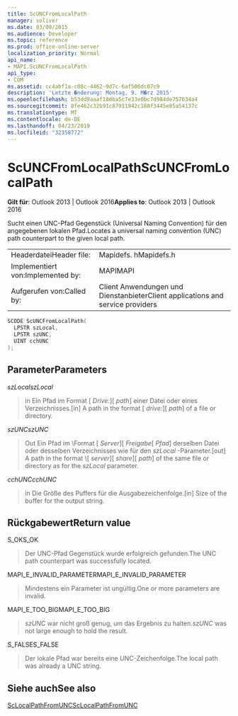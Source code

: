 ```yaml
---
title: ScUNCFromLocalPath
manager: soliver
ms.date: 03/09/2015
ms.audience: Developer
ms.topic: reference
ms.prod: office-online-server
localization_priority: Normal
api_name:
- MAPI.ScUNCFromLocalPath
api_type:
- COM
ms.assetid: cc4abf1a-c08c-4462-9d7c-6af506dc07c9
description: 'Letzte �nderung: Montag, 9. M�rz 2015'
ms.openlocfilehash: b53dd9aaaf18dba5c7e33e0bc7d984de757634a4
ms.sourcegitcommit: 8fe462c32b91c87911942c188f3445e85a54137c
ms.translationtype: MT
ms.contentlocale: de-DE
ms.lasthandoff: 04/23/2019
ms.locfileid: "32358772"
---
```

# <a name="scuncfromlocalpath"></a><span data-ttu-id="9973c-103">ScUNCFromLocalPath</span><span class="sxs-lookup"><span data-stu-id="9973c-103">ScUNCFromLocalPath</span></span>

  
  
<span data-ttu-id="9973c-104">**Gilt für**: Outlook 2013 | Outlook 2016</span><span class="sxs-lookup"><span data-stu-id="9973c-104">**Applies to**: Outlook 2013 | Outlook 2016</span></span> 
  
<span data-ttu-id="9973c-105">Sucht einen UNC-Pfad Gegenstück (Universal Naming Convention) für den angegebenen lokalen Pfad.</span><span class="sxs-lookup"><span data-stu-id="9973c-105">Locates a universal naming convention (UNC) path counterpart to the given local path.</span></span>
  
|||
|:-----|:-----|
|<span data-ttu-id="9973c-106">Headerdatei</span><span class="sxs-lookup"><span data-stu-id="9973c-106">Header file:</span></span>  <br/> |<span data-ttu-id="9973c-107">Mapidefs. h</span><span class="sxs-lookup"><span data-stu-id="9973c-107">Mapidefs.h</span></span>  <br/> |
|<span data-ttu-id="9973c-108">Implementiert von:</span><span class="sxs-lookup"><span data-stu-id="9973c-108">Implemented by:</span></span>  <br/> |<span data-ttu-id="9973c-109">MAPI</span><span class="sxs-lookup"><span data-stu-id="9973c-109">MAPI</span></span>  <br/> |
|<span data-ttu-id="9973c-110">Aufgerufen von:</span><span class="sxs-lookup"><span data-stu-id="9973c-110">Called by:</span></span>  <br/> |<span data-ttu-id="9973c-111">Client Anwendungen und Dienstanbieter</span><span class="sxs-lookup"><span data-stu-id="9973c-111">Client applications and service providers</span></span>  <br/> |
   
```cpp
SCODE ScUNCFromLocalPath(
  LPSTR szLocal,
  LPSTR szUNC,
  UINT cchUNC
);
```

## <a name="parameters"></a><span data-ttu-id="9973c-112">Parameter</span><span class="sxs-lookup"><span data-stu-id="9973c-112">Parameters</span></span>

 <span data-ttu-id="9973c-113">_szLocal_</span><span class="sxs-lookup"><span data-stu-id="9973c-113">_szLocal_</span></span>
  
> <span data-ttu-id="9973c-114">in Ein Pfad im Format [ _Drive:_]\[ _path_] einer Datei oder eines Verzeichnisses.</span><span class="sxs-lookup"><span data-stu-id="9973c-114">[in] A path in the format [ _drive:_]\[ _path_] of a file or directory.</span></span>
    
 <span data-ttu-id="9973c-115">_szUNC_</span><span class="sxs-lookup"><span data-stu-id="9973c-115">_szUNC_</span></span>
  
> <span data-ttu-id="9973c-116">Out Ein Pfad im \\Format [ _Server_]\[ _Freigabe_\[ _Pfad_] derselben Datei oder desselben Verzeichnisses wie für den _szLocal_ -Parameter.</span><span class="sxs-lookup"><span data-stu-id="9973c-116">[out] A path in the format \\[ _server_]\[ _share_]\[ _path_] of the same file or directory as for the  _szLocal_ parameter.</span></span> 
    
 <span data-ttu-id="9973c-117">_cchUNC_</span><span class="sxs-lookup"><span data-stu-id="9973c-117">_cchUNC_</span></span>
  
> <span data-ttu-id="9973c-118">in Die Größe des Puffers für die Ausgabezeichenfolge.</span><span class="sxs-lookup"><span data-stu-id="9973c-118">[in] Size of the buffer for the output string.</span></span>
    
## <a name="return-value"></a><span data-ttu-id="9973c-119">Rückgabewert</span><span class="sxs-lookup"><span data-stu-id="9973c-119">Return value</span></span>

<span data-ttu-id="9973c-120">S_OK</span><span class="sxs-lookup"><span data-stu-id="9973c-120">S_OK</span></span>
  
> <span data-ttu-id="9973c-121">Der UNC-Pfad Gegenstück wurde erfolgreich gefunden.</span><span class="sxs-lookup"><span data-stu-id="9973c-121">The UNC path counterpart was successfully located.</span></span>
    
<span data-ttu-id="9973c-122">MAPI_E_INVALID_PARAMETER</span><span class="sxs-lookup"><span data-stu-id="9973c-122">MAPI_E_INVALID_PARAMETER</span></span>
  
> <span data-ttu-id="9973c-123">Mindestens ein Parameter ist ungültig.</span><span class="sxs-lookup"><span data-stu-id="9973c-123">One or more parameters are invalid.</span></span>
    
<span data-ttu-id="9973c-124">MAPI_E_TOO_BIG</span><span class="sxs-lookup"><span data-stu-id="9973c-124">MAPI_E_TOO_BIG</span></span>
  
>  <span data-ttu-id="9973c-125">_szUNC_ war nicht groß genug, um das Ergebnis zu halten.</span><span class="sxs-lookup"><span data-stu-id="9973c-125">_szUNC_ was not large enough to hold the result.</span></span> 
    
<span data-ttu-id="9973c-126">S_FALSE</span><span class="sxs-lookup"><span data-stu-id="9973c-126">S_FALSE</span></span>
  
> <span data-ttu-id="9973c-127">Der lokale Pfad war bereits eine UNC-Zeichenfolge.</span><span class="sxs-lookup"><span data-stu-id="9973c-127">The local path was already a UNC string.</span></span>
    
## <a name="see-also"></a><span data-ttu-id="9973c-128">Siehe auch</span><span class="sxs-lookup"><span data-stu-id="9973c-128">See also</span></span>



[<span data-ttu-id="9973c-129">ScLocalPathFromUNC</span><span class="sxs-lookup"><span data-stu-id="9973c-129">ScLocalPathFromUNC</span></span>](sclocalpathfromunc.md)


